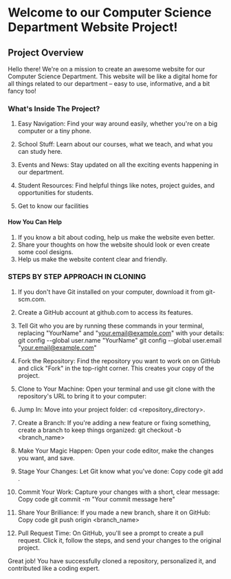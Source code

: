 # Welcome to our Computer Science Department Website Project!
## Project Overview
Hello there! We're on a mission to create an awesome website for our Computer Science Department. This website will be like a digital home for all things related to our department – easy to use, informative, and a bit fancy too!
### What's Inside The Project?
 1. Easy Navigation:
   Find your way around easily, whether you're on a big computer or a tiny phone.
 2. School Stuff:
   Learn about our courses, what we teach, and what you can study here.

3. Events and News:
   Stay updated on all the exciting events happening in our department.

4. Student Resources:
   Find helpful things like notes, project guides, and opportunities for students.
5. Get to know our facilities

#### How You Can Help
1. If you know a bit about coding, help us make the website even better. 
2. Share your thoughts on how the website should look or even create some cool designs.
3. Help us make the website content clear and friendly.

### STEPS BY STEP APPROACH IN CLONING
1. If you don't have Git installed on your computer, download it from git-scm.com.
   
2. Create a GitHub account at github.com to access its features.

3. Tell Git who you are by running these commands in your terminal, replacing "YourName" and "your.email@example.com" with your details:
    git config --global user.name "YourName"
    git config --global user.email "your.email@example.com"

4. Fork the Repository:
Find the repository you want to work on on GitHub and click "Fork" in the top-right corner. This creates your copy of the project.

5. Clone to Your Machine:
Open your terminal and use git clone with the repository's URL to bring it to your computer:

6. Jump In:
Move into your project folder: cd <repository_directory>. 

7.  Create a Branch:
If you're adding a new feature or fixing something, create a branch to keep things organized: git checkout -b <branch_name>

8. Make Your Magic Happen:
Open your code editor, make the changes you want, and save.

9. Stage Your Changes:
Let Git know what you've done:
  Copy code
  git add .

10. Commit Your Work:
Capture your changes with a short, clear message:
  Copy code
  git commit -m "Your commit message here"

11. Share Your Brilliance:
If you made a new branch, share it on GitHub:
  Copy code
  git push origin <branch_name>

12. Pull Request Time:
On GitHub, you'll see a prompt to create a pull request. Click it, follow the steps, and send your changes to the original project.

Great job! You have successfully cloned a repository, personalized it, and contributed like a coding expert.





